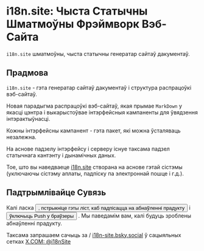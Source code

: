 # i18n.site: Чыста Статычны Шматмоўны Фрэймворк Вэб-Сайта

`i18n.site` шматмоўны, чыста статычны генератар сайтаў дакументаў.

## Прадмова

`i18n.site` - гэта генератар сайтаў дакументаў і структура распрацоўкі вэб-сайтаў.

Новая парадыгма распрацоўкі вэб-сайтаў, якая прымае `MarkDown` у якасці цэнтра і выкарыстоўвае інтэрфейсныя кампаненты для ўвядзення інтэрактыўнасці.

Кожны інтэрфейсны кампанент - гэта пакет, які можна ўсталяваць незалежна.

На аснове падзелу інтэрфейсу і серверу існуе таксама падзел статычнага кантэнту і дынамічных даных.

Тое, што вы наведваеце [i18n.site](/) створана на аснове гэтай сістэмы (уключаючы сістэму аплаты, падпіску па электроннай пошце і г.д.).

## Падтрымлівайце Сувязь

Калі ласка <button onclick="mailsub()">, пстрыкніце гэты ліст, каб падпісацца на абнаўленні прадукту</button> і <button onclick="webpush()">ўключыць Push у браўзеры</button> . Мы паведамім вам, калі будуць зроблены абнаўленні прадукту.

Таксама запрашаем сачыць за / [i18n-site.bsky.social](https://bsky.app/profile/i18n-site.bsky.social) ў сацыяльных сетках [X.COM: @i18nSite](https://x.com/i18nSite)